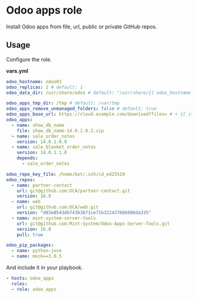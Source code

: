 # Odoo apps role

Install Odoo apps from file, url, public or private GitHub repos.

## Usage

Configure the role.

**vars.yml**

```yml
odoo_hostname: odoo01
odoo_replicas: 2 # default: 1
odoo_data_dir: /usr/share/odoo # default: "/usr/share/{{ odoo_hostname }}"

odoo_apps_tmp_dir: /tmp # default: /var/tmp
odoo_apps_remove_unmanaged_folders: false # default: true
odoo_apps_base_url: https://cloud.example.com/download?files= # + {{ item.name }}-{{ item.version }}.zip
odoo_apps:
  - name: show_db_name
    file: show_db_name-14.0.1.0.2.zip
  - name: sale_order_notes
    version: 14.0.1.0.0
  - name: sale_blanket_order_notes
    version: 14.0.1.1.0
    depends:
      - sale_order_notes

odoo_repo_key_file: /home/bot/.ssh/id_ed25519
odoo_repos:
  - name: partner-contact
    url: git@github.com:OCA/partner-contact.git
    version: 16.0
  - name: web
    url: git@github.com:OCA/web.git
    version: "d83e8543db74363b71ce71b32243766b986da335"
  - name: mint-system-server-tools
    url: git@github.com:Mint-System/Odoo-Apps-Server-Tools.git
    version: 16.0
    pull: true

odoo_pip_packages:
  - name: python-jose
  - name: mock==3.0.5
```

And include it in your playbook.

```yml
- hosts: odoo_apps
  roles:
  - role: odoo_apps
```
